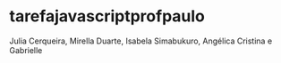 # tarefajavascriptprofpaulo
Julia Cerqueira, Mirella Duarte, Isabela Simabukuro, Angélica Cristina e Gabrielle
